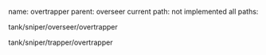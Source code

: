name: overtrapper
parent: overseer
current path: not implemented
all paths:

  tank/sniper/overseer/overtrapper

  tank/sniper/trapper/overtrapper

